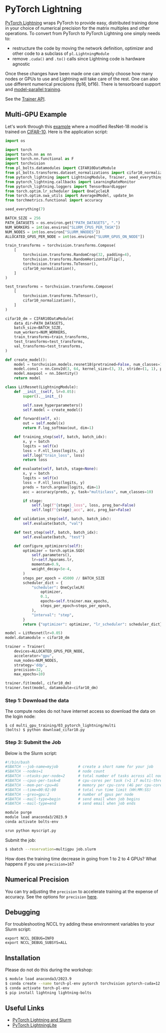# PyTorch Lightning

[PyTorch Lightning](https://www.pytorchlightning.ai) wraps PyTorch to provide easy, distributed training done in your choice of numerical precision for the matrix multiples and other operations. To convert from PyTorch to PyTorch Lightning one simply needs to:

+ restructure the code by moving the network definition, optimizer and other code to a subclass of `pl.LightningModule`  
+ remove `.cuda()` and `.to()` calls since Lightning code is hardware agnostic  

Once these changes have been made one can simply choose how many nodes or GPUs to use and Lightning will take care of the rest. One can also use different numerical precisions (fp16, bf16). There is tensorboard support and [model-parallel training](https://lightning.ai/docs/pytorch/stable/advanced/model_parallel.html).

See the [Trainer API](https://pytorch-lightning.readthedocs.io/en/latest/common/trainer.html#trainer-class-api).

## Multi-GPU Example

Let's work through this [example](https://pytorch-lightning.readthedocs.io/en/latest/notebooks/lightning_examples/cifar10-baseline.html) where a modified ResNet-18 model is trained on [CIFAR-10](https://en.wikipedia.org/wiki/CIFAR-10). Here is the application script:

```python
import os

import torch
import torch.nn as nn
import torch.nn.functional as F
import torchvision
from pl_bolts.datamodules import CIFAR10DataModule
from pl_bolts.transforms.dataset_normalizations import cifar10_normalization
from pytorch_lightning import LightningModule, Trainer, seed_everything
from pytorch_lightning.callbacks import LearningRateMonitor
from pytorch_lightning.loggers import TensorBoardLogger
from torch.optim.lr_scheduler import OneCycleLR
from torch.optim.swa_utils import AveragedModel, update_bn
from torchmetrics.functional import accuracy

seed_everything(7)

BATCH_SIZE = 256
PATH_DATASETS = os.environ.get("PATH_DATASETS", ".")
NUM_WORKERS = int(os.environ["SLURM_CPUS_PER_TASK"])
NUM_NODES = int(os.environ["SLURM_NNODES"])
ALLOCATED_GPUS_PER_NODE = int(os.environ["SLURM_GPUS_ON_NODE"])

train_transforms = torchvision.transforms.Compose(
    [
        torchvision.transforms.RandomCrop(32, padding=4),
        torchvision.transforms.RandomHorizontalFlip(),
        torchvision.transforms.ToTensor(),
        cifar10_normalization(),
    ]
)

test_transforms = torchvision.transforms.Compose(
    [
        torchvision.transforms.ToTensor(),
        cifar10_normalization(),
    ]
)

cifar10_dm = CIFAR10DataModule(
    data_dir=PATH_DATASETS,
    batch_size=BATCH_SIZE,
    num_workers=NUM_WORKERS,
    train_transforms=train_transforms,
    test_transforms=test_transforms,
    val_transforms=test_transforms,
)

def create_model():
    model = torchvision.models.resnet18(pretrained=False, num_classes=10)
    model.conv1 = nn.Conv2d(3, 64, kernel_size=(3, 3), stride=(1, 1), padding=(1, 1), bias=False)
    model.maxpool = nn.Identity()
    return model

class LitResnet(LightningModule):
    def __init__(self, lr=0.05):
        super().__init__()

        self.save_hyperparameters()
        self.model = create_model()

    def forward(self, x):
        out = self.model(x)
        return F.log_softmax(out, dim=1)

    def training_step(self, batch, batch_idx):
        x, y = batch
        logits = self(x)
        loss = F.nll_loss(logits, y)
        self.log("train_loss", loss)
        return loss

    def evaluate(self, batch, stage=None):
        x, y = batch
        logits = self(x)
        loss = F.nll_loss(logits, y)
        preds = torch.argmax(logits, dim=1)
        acc = accuracy(preds, y, task="multiclass", num_classes=10)

        if stage:
            self.log(f"{stage}_loss", loss, prog_bar=False)
            self.log(f"{stage}_acc", acc, prog_bar=False)

    def validation_step(self, batch, batch_idx):
        self.evaluate(batch, "val")

    def test_step(self, batch, batch_idx):
        self.evaluate(batch, "test")

    def configure_optimizers(self):
        optimizer = torch.optim.SGD(
            self.parameters(),
            lr=self.hparams.lr,
            momentum=0.9,
            weight_decay=5e-4,
        )
        steps_per_epoch = 45000 // BATCH_SIZE
        scheduler_dict = {
            "scheduler": OneCycleLR(
                optimizer,
                0.1,
                epochs=self.trainer.max_epochs,
                steps_per_epoch=steps_per_epoch,
            ),
            "interval": "step",
        }
        return {"optimizer": optimizer, "lr_scheduler": scheduler_dict}

model = LitResnet(lr=0.05)
model.datamodule = cifar10_dm

trainer = Trainer(
    devices=ALLOCATED_GPUS_PER_NODE,
    accelerator="gpu",
    num_nodes=NUM_NODES,
    strategy='ddp',
    precision=32,
    max_epochs=10)

trainer.fit(model, cifar10_dm)
trainer.test(model, datamodule=cifar10_dm)
```

### Step 1: Download the data

The compute nodes do not have internet access so download the data on the login node:

```
$ cd multi_gpu_training/03_pytorch_lightning/multi
(bolts) $ python download_cifar10.py
```

### Step 3: Submit the Job

Below is the Slurm script:

```bash
#!/bin/bash
#SBATCH --job-name=myjob         # create a short name for your job
#SBATCH --nodes=1                # node count
#SBATCH --ntasks-per-node=2      # total number of tasks across all nodes
#SBATCH --cpus-per-task=8        # cpu-cores per task (>1 if multi-threaded tasks)
#SBATCH --mem-per-cpu=4G         # memory per cpu-core (4G per cpu-core is default)
#SBATCH --time=00:02:00          # total run time limit (HH:MM:SS)
#SBATCH --gres=gpu:2             # number of gpus per node
#SBATCH --mail-type=begin        # send email when job begins
#SBATCH --mail-type=end          # send email when job ends

module purge
module load anaconda3/2023.9
conda activate bolts-env

srun python myscript.py
```

Submit the job:

```bash
$ sbatch --reservation=multigpu job.slurm
```

How does the training time decrease in going from 1 to 2 to 4 GPUs? What happens if you use `precision=16`?

## Numerical Precision

You can try adjusting the `precision` to accelerate training at the expense of accuracy. See the options for `precision` [here](https://lightning.ai/docs/pytorch/latest/common/trainer.html#trainer-class-api).

## Debugging

For troubleshooting NCCL try adding these environment variables to your Slurm script:

```
export NCCL_DEBUG=INFO
export NCCL_DEBUG_SUBSYS=ALL
```

## Installation

Please do not do this during the workshop:

```bash
$ module load anaconda3/2023.9
$ conda create --name torch-pl-env pytorch torchvision pytorch-cuda=12.1 -c pytorch -c nvidia
$ conda activate torch-pl-env
$ pip install lightning lightning-bolts
```

## Useful Links

+ [PyTorch Lightning and Slurm](https://pytorch-lightning.readthedocs.io/en/latest/clouds/cluster.html)  
+ [PyTorch LightningLite](https://pytorch-lightning.readthedocs.io/en/latest/starter/lightning_lite.html)
